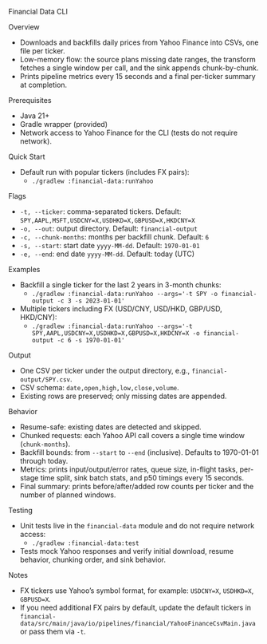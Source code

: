 Financial Data CLI

Overview
- Downloads and backfills daily prices from Yahoo Finance into CSVs, one file per ticker.
- Low-memory flow: the source plans missing date ranges, the transform fetches a single window per call, and the sink appends chunk-by-chunk.
- Prints pipeline metrics every 15 seconds and a final per-ticker summary at completion.

Prerequisites
- Java 21+
- Gradle wrapper (provided)
- Network access to Yahoo Finance for the CLI (tests do not require network).

Quick Start
- Default run with popular tickers (includes FX pairs):
  - `./gradlew :financial-data:runYahoo`

Flags
- `-t, --ticker`: comma-separated tickers. Default: `SPY,AAPL,MSFT,USDCNY=X,USDHKD=X,GBPUSD=X,HKDCNY=X`
- `-o, --out`: output directory. Default: `financial-output`
- `-c, --chunk-months`: months per backfill chunk. Default: `6`
- `-s, --start`: start date `yyyy-MM-dd`. Default: `1970-01-01`
- `-e, --end`: end date `yyyy-MM-dd`. Default: today (UTC)

Examples
- Backfill a single ticker for the last 2 years in 3-month chunks:
  - `./gradlew :financial-data:runYahoo --args='-t SPY -o financial-output -c 3 -s 2023-01-01'`
- Multiple tickers including FX (USD/CNY, USD/HKD, GBP/USD, HKD/CNY):
  - `./gradlew :financial-data:runYahoo --args='-t SPY,AAPL,USDCNY=X,USDHKD=X,GBPUSD=X,HKDCNY=X -o financial-output -c 6 -s 1970-01-01'`

Output
- One CSV per ticker under the output directory, e.g., `financial-output/SPY.csv`.
- CSV schema: `date,open,high,low,close,volume`.
- Existing rows are preserved; only missing dates are appended.

Behavior
- Resume-safe: existing dates are detected and skipped.
- Chunked requests: each Yahoo API call covers a single time window (`chunk-months`).
- Backfill bounds: from `--start` to `--end` (inclusive). Defaults to 1970-01-01 through today.
- Metrics: prints input/output/error rates, queue size, in-flight tasks, per-stage time split, sink batch stats, and p50 timings every 15 seconds.
- Final summary: prints before/after/added row counts per ticker and the number of planned windows.

Testing
- Unit tests live in the `financial-data` module and do not require network access:
  - `./gradlew :financial-data:test`
- Tests mock Yahoo responses and verify initial download, resume behavior, chunking order, and sink behavior.

Notes
- FX tickers use Yahoo’s symbol format, for example: `USDCNY=X`, `USDHKD=X`, `GBPUSD=X`.
- If you need additional FX pairs by default, update the default tickers in `financial-data/src/main/java/io/pipelines/financial/YahooFinanceCsvMain.java` or pass them via `-t`.

